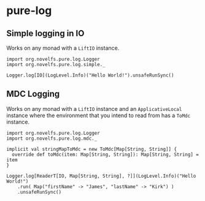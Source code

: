 # pure-log

## Simple logging in IO

Works on any monad with a `LiftIO` instance.

```
import org.novelfs.pure.log.Logger
import org.novelfs.pure.log.simple._

Logger.log[IO](LogLevel.Info)("Hello World!").unsafeRunSync()
```

## MDC Logging

Works on any monad with a `LiftIO` instance and an `ApplicativeLocal` instance where the environment that you intend to read from has a `ToMdc` instance.

```
import org.novelfs.pure.log.Logger
import org.novelfs.pure.log.mdc._

implicit val stringMapToMdc = new ToMdc[Map[String, String]] {
  override def toMdc(item: Map[String, String]): Map[String, String] = item
}

Logger.log[ReaderT[IO, Map[String, String], ?]](LogLevel.Info)("Hello World!")
    .run( Map("firstName" -> "James", "lastName" -> "Kirk") )
    .unsafeRunSync()

```
